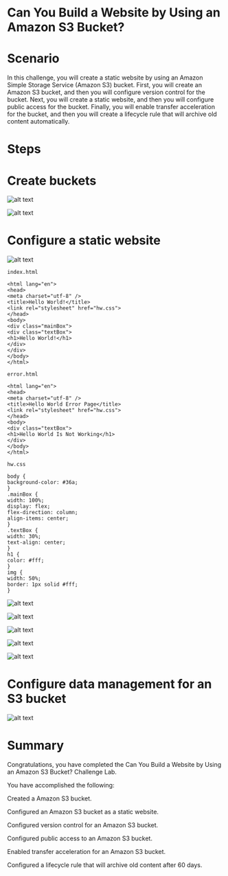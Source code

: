 # Can You Build a Website by Using an Amazon S3 Bucket?

# Scenario

In this challenge, you will create a static website by using an Amazon Simple Storage Service (Amazon S3) bucket. First, you will create an Amazon S3 bucket, and then you will configure version control for the bucket. Next, you will create a static website, and then you will configure public access for the bucket. Finally, you will enable transfer acceleration for the bucket, and then you will create a lifecycle rule that will archive old content automatically.

# Steps

# Create buckets

![alt text](image.png)

![alt text](image-1.png)

# Configure a static website

![alt text](image-2.png)

`index.html`

```
<html lang="en">
<head>
<meta charset="utf-8" />
<title>Hello World!</title>
<link rel="stylesheet" href="hw.css">
</head>
<body>
<div class="mainBox">
<div class="textBox">
<h1>Hello World!</h1>
</div>
</div>
</body>
</html>
```

`error.html`

```
<html lang="en">
<head>
<meta charset="utf-8" />
<title>Hello World Error Page</title>
<link rel="stylesheet" href="hw.css">
</head>
<body>
<div class="textBox">
<h1>Hello World Is Not Working</h1>
</div>
</body>
</html>
```

`hw.css`

```
body {
background-color: #36a;
}
.mainBox {
width: 100%;
display: flex;
flex-direction: column;
align-items: center;
}
.textBox {
width: 30%;
text-align: center;
}
h1 {
color: #fff;
}
img {
width: 50%;
border: 1px solid #fff;
}
```

![alt text](image-3.png)

![alt text](image-4.png)

![alt text](image-5.png)

![alt text](image-6.png)

![alt text](image-7.png)

# Configure data management for an S3 bucket

![alt text](image-8.png)

# Summary

Congratulations, you have completed the Can You Build a Website by Using an Amazon S3 Bucket? Challenge Lab.

You have accomplished the following:

Created a Amazon S3 bucket.

Configured an Amazon S3 bucket as a static website.

Configured version control for an Amazon S3 bucket.

Configured public access to an Amazon S3 bucket.

Enabled transfer acceleration for an Amazon S3 bucket.

Configured a lifecycle rule that will archive old content after 60 days.
